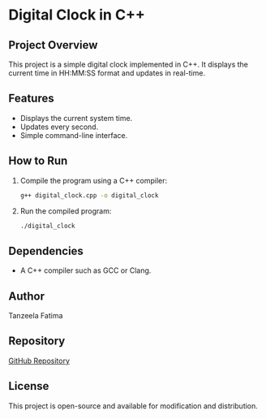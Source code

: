 # Digital Clock in C++

## Project Overview
This project is a simple digital clock implemented in C++. It displays the current time in HH:MM:SS format and updates in real-time.

## Features
- Displays the current system time.
- Updates every second.
- Simple command-line interface.

## How to Run
1. Compile the program using a C++ compiler:
   ```sh
   g++ digital_clock.cpp -o digital_clock
   ```
2. Run the compiled program:
   ```sh
   ./digital_clock
   ```

## Dependencies
- A C++ compiler such as GCC or Clang.

## Author
Tanzeela Fatima

## Repository
[GitHub Repository](https://github.com/Fatima-progmmer/Digital-clock-in-c-plus)

## License
This project is open-source and available for modification and distribution.
